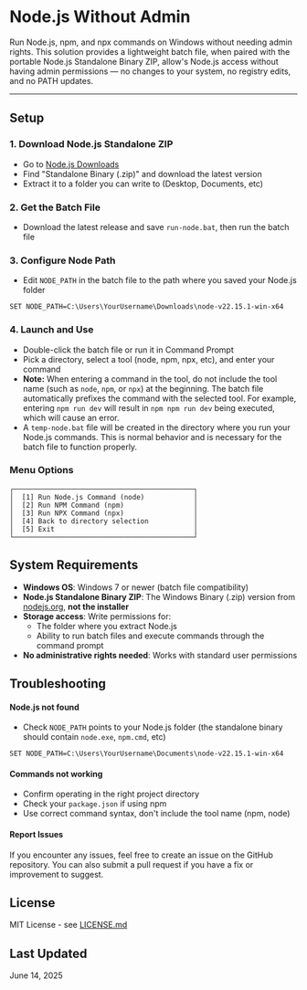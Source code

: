 # Node.js Without Admin

Run Node.js, npm, and npx commands on Windows without needing admin rights. This solution provides a lightweight batch file, when paired with the portable Node.js Standalone Binary ZIP, allow's Node.js access without having admin permissions — no changes to your system, no registry edits, and no PATH updates.

---

## Setup

### 1. Download Node.js Standalone ZIP
- Go to [Node.js Downloads](https://nodejs.org/en/download/)
- Find "Standalone Binary (.zip)" and download the latest version
- Extract it to a folder you can write to (Desktop, Documents, etc)

### 2. Get the Batch File
- Download the latest release and save `run-node.bat`, then run the batch file

### 3. Configure Node Path
- Edit `NODE_PATH` in the batch file to the path where you saved your Node.js folder

```batch
SET NODE_PATH=C:\Users\YourUsername\Downloads\node-v22.15.1-win-x64
```


### 4. Launch and Use
- Double-click the batch file or run it in Command Prompt
- Pick a directory, select a tool (node, npm, npx, etc), and enter your command
- **Note:** When entering a command in the tool, do not include the tool name (such as `node`, `npm`, or `npx`) at the beginning. The batch file automatically prefixes the command with the selected tool. For example, entering `npm run dev` will result in `npm npm run dev` being executed, which will cause an error.
- A `temp-node.bat` file will be created in the directory where you run your Node.js commands. This is normal behavior and is necessary for the batch file to function properly.



### Menu Options

```
┌────────────────────────────────────────────┐
│  [1] Run Node.js Command (node)            │
│  [2] Run NPM Command (npm)                 │
│  [3] Run NPX Command (npx)                 │
│  [4] Back to directory selection           │
│  [5] Exit                                  │
└────────────────────────────────────────────┘
```

## System Requirements

- **Windows OS**: Windows 7 or newer (batch file compatibility)
- **Node.js Standalone Binary ZIP**: The Windows Binary (.zip) version from [nodejs.org](https://nodejs.org/en/download), **not the installer**
- **Storage access**: Write permissions for:
  - The folder where you extract Node.js
  - Ability to run batch files and execute commands through the command prompt
- **No administrative rights needed**: Works with standard user permissions

## Troubleshooting

#### Node.js not found
- Check `NODE_PATH` points to your Node.js folder (the standalone binary should contain `node.exe`, `npm.cmd`, etc)

```batch
SET NODE_PATH=C:\Users\YourUsername\Documents\node-v22.15.1-win-x64
```

#### Commands not working
- Confirm operating in the right project directory
- Check your `package.json` if using npm
- Use correct command syntax, don't include the tool name (npm, node)

#### Report Issues
If you encounter any issues, feel free to create an issue on the GitHub repository. You can also submit a pull request if you have a fix or improvement to suggest.

## License

MIT License - see [LICENSE.md](LICENSE.md)

## Last Updated

June 14, 2025
